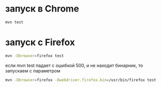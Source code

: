 # запуск в Chrome

```bash
mvn test
```

# запуск с Firefox

```bash
mvn -Dbrowser=firefox test
```

если mvn test падает с ошибкой 500, и не находит бинарник, то запускаем с параметром

```bash
mvn -Dbrowser=firefox -Dwebdriver.firefox.bin=/usr/bin/firefox test
```
